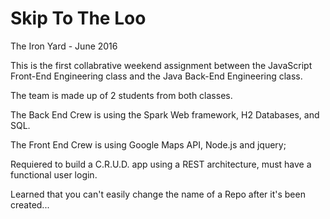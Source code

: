 # Skip To The Loo 

The Iron Yard - June 2016

This is the first collabrative weekend assignment between the JavaScript Front-End Engineering class and the Java Back-End Engineering class. 

The team is made up of 2 students from both classes. 

The Back End Crew is using the Spark Web framework, H2 Databases, and SQL.

The Front End Crew is using Google Maps API, Node.js and jquery;

Requiered to build a C.R.U.D. app using a REST architecture, must have a functional user login.

Learned that you can't easily change the name of a Repo after it's been created...
